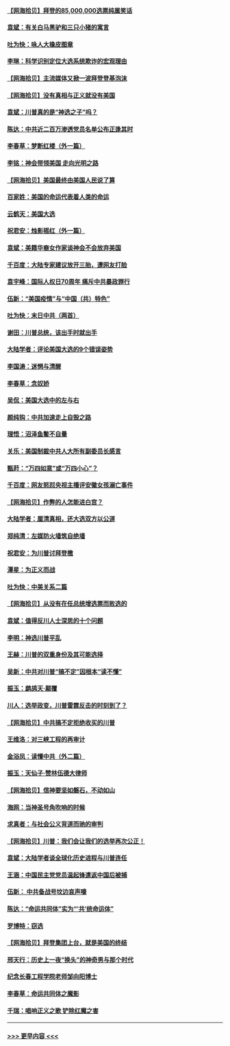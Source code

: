 #### [【网海拾贝】拜登的85,000,000选票纯属笑话](../pages/nsc993/n12626569.md?t=12171651) 
#### [袁斌：有关白马黑驴和三只小猪的寓言](../pages/nsc993/n12626198.md?t=12171651) 
#### [吐为快：咏人大橡皮图章](../pages/nsc993/n12624470.md?t=12171651) 
#### [李琳：科学识别定位大选系统欺诈的宏观理由](../pages/nsc993/n12624340.md?t=12171651) 
#### [【网海拾贝】主流媒体又掀一波拜登登基泡沫](../pages/nsc993/n12624000.md?t=12171651) 
#### [【网海拾贝】没有真相与正义就没有美国](../pages/nsc993/n12621885.md?t=12171651) 
#### [袁斌：川普真的是“神选之子”吗？](../pages/nsc993/n12621749.md?t=12171651) 
#### [陈达：中共近二百万渗透党员名单公布正逢其时](../pages/nsc993/n12620870.md?t=12171651) 
#### [李春草：梦断红楼（外一篇）](../pages/nsc993/n12619122.md?t=12171651) 
#### [李铭：神会带领美国 走向光明之路](../pages/nsc993/n12618584.md?t=12171651) 
#### [【网海拾贝】美国最终由美国人民说了算](../pages/nsc993/n12617255.md?t=12171651) 
#### [百家姓：美国的命运代表着人类的命运](../pages/nsc993/n12615838.md?t=12171651) 
#### [云鹤天：美国大选](../pages/nsc993/n12615994.md?t=12171651) 
#### [祝君安：烛影摇红（外一篇）](../pages/nsc993/n12615975.md?t=12171651) 
#### [袁斌：美籍华裔女作家谈神会不会放弃美国](../pages/nsc993/n12615263.md?t=12171651) 
#### [千百度：大陆专家建议放开三胎，遭网友打脸](../pages/nsc993/n12614456.md?t=12171651) 
#### [袁宇峰：国际人权日70周年 痛斥中共暴政罪行](../pages/nsc993/n12611965.md?t=12171651) 
#### [伍新：“美国疫情”与“中国（共）特色”](../pages/nsc993/n12611463.md?t=12171651) 
#### [吐为快：末日中共（两首）](../pages/nsc993/n12611461.md?t=12171651) 
#### [谢田：川普总统，该出手时就出手](../pages/nsc993/n12610905.md?t=12171651) 
#### [大陆学者：评论美国大选的9个错误姿势](../pages/nsc993/n12609586.md?t=12171651) 
#### [李国涛：迷惘与清醒](../pages/nsc993/n12607532.md?t=12171651) 
#### [李春草：念奴娇](../pages/nsc993/n12607083.md?t=12171651) 
#### [吴侃：美国大选中的左与右](../pages/nsc993/n12607054.md?t=12171651) 
#### [颜纯钩：中共加速走上自毁之路](../pages/nsc993/n12606473.md?t=12171651) 
#### [理悟：沼泽鱼鳖不自量](../pages/nsc993/n12606454.md?t=12171651) 
#### [关乐：美国制裁中共人大所有副委员长感言](../pages/nsc993/n12606442.md?t=12171651) 
#### [甄莳：“万四如意”或“万四小心”？](../pages/nsc993/n12606091.md?t=12171651) 
#### [千百度：网友怒怼央视主播评安徽女孩溺亡事件](../pages/nsc993/n12605370.md?t=12171651) 
#### [【网海拾贝】作弊的人怎能进白宫？](../pages/nsc993/n12603546.md?t=12171651) 
#### [大陆学者：厘清真相，还大选双方以公道](../pages/nsc993/n12603475.md?t=12171651) 
#### [郑纯清：左媒防火墙筑自绝墙](../pages/nsc993/n12602226.md?t=12171651) 
#### [祝君安：为川普讨拜登檄](../pages/nsc993/n12602199.md?t=12171651) 
#### [潭星：为正义而战](../pages/nsc993/n12600926.md?t=12171651) 
#### [吐为快：中美关系二篇](../pages/nsc993/n12600908.md?t=12171651) 
#### [【网海拾贝】从没有在任总统增选票而败选的](../pages/nsc993/n12600435.md?t=12171651) 
#### [袁斌：值得反川人士深思的十个问题](../pages/nsc993/n12600332.md?t=12171651) 
#### [李明：神选川普平乱](../pages/nsc993/n12599751.md?t=12171651) 
#### [王赫：川普的双重身份及其可能选择](../pages/nsc993/n12599723.md?t=12171651) 
#### [吴新：中共对川普“搞不定”因根本“读不懂”](../pages/nsc993/n12599502.md?t=12171651) 
#### [振玉：鹧鸪天‧颠覆](../pages/nsc993/n12599494.md?t=12171651) 
#### [川人：选举政变，川普雷霆反击的时刻到了？](../pages/nsc993/n12599291.md?t=12171651) 
#### [【网海拾贝】中共搞不定拒绝收买的川普](../pages/nsc993/n12598955.md?t=12171651) 
#### [王维洛：对三峡工程的再审计](../pages/nsc993/n12598436.md?t=12171651) 
#### [金浴凤：读懂中共（外二篇）](../pages/nsc993/n12597943.md?t=12171651) 
#### [振玉：天仙子‧赞林伍德大律师](../pages/nsc993/n12597929.md?t=12171651) 
#### [【网海拾贝】信神要坚如磐石，不动如山](../pages/nsc993/n12597901.md?t=12171651) 
#### [海网：当神圣号角吹响的时候](../pages/nsc993/n12595891.md?t=12171651) 
#### [求真者：与社会公义背道而驰的审判](../pages/nsc993/n12595868.md?t=12171651) 
#### [【网海拾贝】川普：我们会让我们的选举再次公正！](../pages/nsc993/n12594930.md?t=12171651) 
#### [袁斌：大陆学者谈全球化历史进程与川普连任](../pages/nsc993/n12594690.md?t=12171651) 
#### [王涵：中国民主党党员温起锋遣返中国后被捕](../pages/nsc993/n12594540.md?t=12171651) 
#### [伍新： 中共备战号坟边哀声嚎](../pages/nsc993/n12593086.md?t=12171651) 
#### [陈达：“命运共同体”实为“‘共’统命运体”](../pages/nsc993/n12590865.md?t=12171651) 
#### [罗博特：窃选](../pages/nsc993/n12590619.md?t=12171651) 
#### [【网海拾贝】拜登集团上台，就是美国的终结](../pages/nsc993/n12589725.md?t=12171651) 
#### [邢天行：历史上一夜“换头”的神奇男与那个时代](../pages/nsc993/n12589424.md?t=12171651) 
#### [纪念长春工程学院老师邹向阳博士](../pages/nsc993/n12585390.md?t=12171651) 
#### [李春草：命运共同体之魔影](../pages/nsc993/n12585026.md?t=12171651) 
#### [千瑞：唱响正义之歌 铲除红魔之害](../pages/nsc993/n12585002.md?t=12171651) 

----
#### [ >>> 更早内容 <<< ](../indexes/nsc993-earlier.md)
